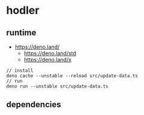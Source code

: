 # hodler

## runtime

- https://deno.land/
  - https://deno.land/std
  - https://deno.land/x

```
// install
deno cache --unstable --reload src/update-data.ts 
// run
deno run --unstable src/update-data.ts
```

## dependencies

